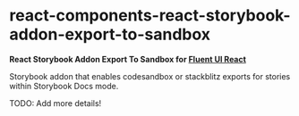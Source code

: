 # react-components-react-storybook-addon-export-to-sandbox

**React Storybook Addon Export To Sandbox for [Fluent UI React](https://developer.microsoft.com/en-us/fluentui)**

Storybook addon that enables codesandbox or stackblitz exports for stories within Storybook Docs mode.

TODO: Add more details!
